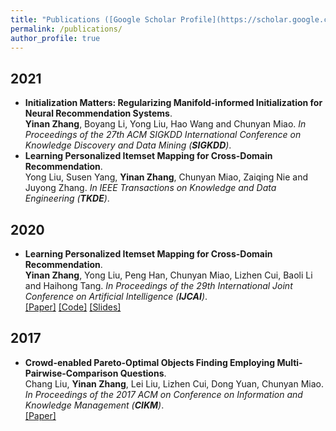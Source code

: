 ```yaml
---
title: "Publications ([Google Scholar Profile](https://scholar.google.com/citations?user=5cgNYikAAAAJ&hl=en))"
permalink: /publications/
author_profile: true
---
```

## 2021
* <b>Initialization Matters: Regularizing Manifold-informed Initialization for Neural Recommendation Systems</b>. <br>
<b>Yinan Zhang</b>, Boyang Li, Yong Liu, Hao Wang and Chunyan Miao. <i>In Proceedings of the 27th ACM SIGKDD International Conference on Knowledge Discovery and Data Mining (**SIGKDD**)</i>.<br>
* <b>Learning Personalized Itemset Mapping for Cross-Domain Recommendation</b>. <br>
Yong Liu, Susen Yang, <b>Yinan Zhang</b>, Chunyan Miao, Zaiqing Nie and Juyong Zhang. <i>In IEEE Transactions on Knowledge and Data Engineering (**TKDE**)</i>.<br>

## 2020
* <b>Learning Personalized Itemset Mapping for Cross-Domain Recommendation</b>. <br>
<b>Yinan Zhang</b>, Yong Liu, Peng Han, Chunyan Miao, Lizhen Cui, Baoli Li and Haihong Tang. <i>In Proceedings of the 29th International Joint Conference on Artificial Intelligence (**IJCAI**)</i>.<br>
[[Paper]](https://www.ijcai.org/Proceedings/2020/355)
[[Code]](https://github.com/zhangynnancy/Cycle-Generation-Networks)
[[Slides]](https://github.com/zhangynnancy/zhangynnancy.github.io/tree/master/files/2020_IJCAI_CGN/IJCAI2020-15minute.pdf)

## 2017
* <b>Crowd-enabled Pareto-Optimal Objects Finding Employing Multi-Pairwise-Comparison Questions</b>. <br>
Chang Liu, <b>Yinan Zhang</b>, Lei Liu, Lizhen Cui, Dong Yuan, Chunyan Miao. <i>In Proceedings of the 2017 ACM on Conference on Information and Knowledge Management (**CIKM**)</i>.<br>
[[Paper]](https://dl.acm.org/doi/abs/10.1145/3132847.3132910)
